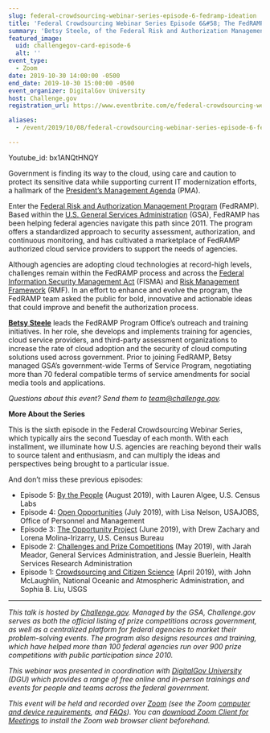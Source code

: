 ```yaml
---
slug: federal-crowdsourcing-webinar-series-episode-6-fedramp-ideation
title: 'Federal Crowdsourcing Webinar Series Episode 6&#58; The FedRAMP Ideation'
summary: 'Betsy Steele, of the Federal Risk and Authorization Management Program &#40;FedRAMP&#41; team, shares how a crowdsourcing initiative invited the larger cybersecurity community to help inform the next iteration of government’s cloud security authorization program&#46;'
featured_image:
  uid: challengegov-card-episode-6
  alt: ''
event_type:
  - Zoom
date: 2019-10-30 14:00:00 -0500
end_date: 2019-10-30 15:00:00 -0500
event_organizer: DigitalGov University
host: Challenge.gov
registration_url: https://www.eventbrite.com/e/federal-crowdsourcing-webinar-series-6-registration-66229112057

aliases:
  - /event/2019/10/08/federal-crowdsourcing-webinar-series-episode-6-fedramp-ideation/

---
```


Youtube_id: bx1ANQtHNQY

Government is finding its way to the cloud, using care and caution to protect its sensitive data while supporting current IT modernization efforts, a hallmark of the [President’s Management Agenda](https://www.whitehouse.gov/omb/management/pma/) (PMA).

Enter the [Federal Risk and Authorization Management Program](https://www.fedramp.gov) (FedRAMP). Based within the [U.S. General Services Administration](https://www.gsa.gov) (GSA), FedRAMP has been helping federal agencies navigate this path since 2011. The program offers a standardized approach to security assessment, authorization, and continuous monitoring, and has cultivated a marketplace of FedRAMP authorized cloud service providers to support the needs of agencies.

Although agencies are adopting cloud technologies at record-high levels, challenges remain within the FedRAMP process and across the [Federal Information Security Management Act](https://www.congress.gov/bill/113th-congress/senate-bill/2521) (FISMA) and [Risk Management Framework](https://csrc.nist.gov/publications/detail/sp/800-37/rev-2/final) (RMF). In an effort to enhance and evolve the program, the FedRAMP team asked the public for bold, innovative and actionable ideas that could improve and benefit the authorization process.

[**Betsy Steele**](https://digital.gov/authors/bsteele/) leads the FedRAMP Program Office’s outreach and training initiatives. In her role, she develops and implements training for agencies, cloud service providers, and third-party assessment organizations to increase the rate of cloud adoption and the security of cloud computing solutions used across government. Prior to joining FedRAMP, Betsy managed GSA’s government-wide Terms of Service Program, negotiating more than 70 federal compatible terms of service amendments for social media tools and applications.

_Questions about this event? Send them to [team@challenge.gov](mailto:team@challenge.gov)._

**More About the Series**

This is the sixth episode in the Federal Crowdsourcing Webinar Series, which typically airs the second Tuesday of each month. With each installment, we illuminate how U.S. agencies are reaching beyond their walls to source talent and enthusiasm, and can multiply the ideas and perspectives being brought to a particular issue.

And don’t miss these previous episodes:

- Episode 5: [By the People](https://digital.gov/event/2019/08/13/federal-crowdsourcing-webinar-series-episode-5-by-the-people/) (August 2019), with Lauren Algee, U.S. Census Labs
- Episode 4: [Open Opportunities](https://digital.gov/event/2019/07/09/federal-crowdsourcing-webinar-series-episode-4-open-opportunities/) (July 2019), with Lisa Nelson, USAJOBS, Office of Personnel and Management
- Episode 3: [The Opportunity Project](https://digital.gov/event/2019/06/11/federal-crowdsourcing-webinar-series-episode-3-opportunity-project/) (June 2019), with Drew Zachary and Lorena Molina-Irizarry, U.S. Census Bureau
- Episode 2: [Challenges and Prize Competitions](https://digital.gov/event/2019/05/14/federal-crowdsourcing-webinar-series-episode-2-challengegov/) (May 2019), with Jarah Meador, General Services Administration, and Jessie Buerlein, Health Services Research Administration
- Episode 1: [Crowdsourcing and Citizen Science](https://digital.gov/event/2019/04/09/federal-crowdsourcing-mobilize-citizen-scientists/) (April 2019), with John McLaughlin, National Oceanic and Atmospheric Administration, and Sophia B. Liu, USGS

---

_This talk is hosted by [Challenge.gov](https://www.challenge.gov). Managed by the GSA, Challenge.gov serves as both the official listing of prize competitions across government, as well as a centralized platform for federal agencies to market their problem-solving events. The program also designs resources and training, which have helped more than 100 federal agencies run over 900 prize competitions with public participation since 2010._

_This webinar was presented in coordination with [DigitalGov University](https://digital.gov/digitalgov-university/) (DGU) which provides a range of free online and in-person trainings and events for people and teams across the federal government._

_This event will be held and recorded over [Zoom](https://www.zoom.us/) (see the Zoom [computer and device requirements](https://support.zoom.us/hc/en-us/articles/201362023-System-Requirements-for-PC-Mac-and-Linux), and [FAQs](https://support.zoom.us/hc/en-us/sections/200277708-Frequently-Asked-Questions)). You can [download Zoom Client for Meetings](https://zoom.us/download#client&#95;4meeting) to install the Zoom web browser client beforehand._
